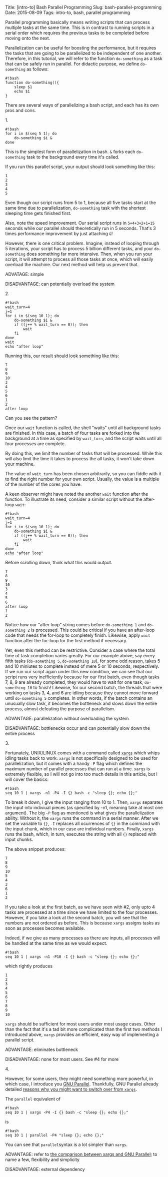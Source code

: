 Title: [intro-to] Bash Parallel Programming
Slug: bash-parallel-programming
Date: 2015-08-09
Tags: intro-to, bash, parallel programming

Parallel programming basically means writing scripts that can process multiple
tasks at the same time. This is in contrast to running scripts in a serial order which requires the
previous tasks to be completed before moving onto the next.

Parallelization can be useful for boosting the performance, but it requires the tasks
that are going to be parallelized to be independent of one another. Therefore, in
this tutorial, we will refer to the function `do-something` as a task that can
be safely run in parallel. For didactic purpose, we define `do-something` as follows:

    #!bash
    function do-something(){
        sleep $1
        echo $1
    }

There are several ways of parallelizing a bash script, and each has its own pros
and cons.

1\.

    #!bash
    for i in $(seq 5 1); do
        do-something $i &
    done

This is the simplest form of parallelization in bash. `&` forks each
`do-something` task to the background every time it's called.

If you run this parallel script, your output should look something like this:

```
1
2
3
4
5
```

Even though our script runs from 5 to 1, because all five tasks start at the same time due to parallelization, `do-something` task with the shortest sleeping time gets finished first.

Also, note the speed improvement. Our serial script runs in `5+4+3+2+1=15`
seconds while our parallel should theoretically run in 5 seconds. That's 3 times performance improvement by just attaching `&`!

However, there is one critical problem. Imagine, instead of looping through 5 iterations, your script has to process 5 billion different tasks, and your `do-something` does something far more intensive. Then, when you run your script, it will attempt to process all those tasks at once, which will easily overload the machine. Our next method will help us prevent that.

ADVATAGE: simple

DISADVANTAGE: can potentially overload the system

2\.

    #!bash
    wait_turn=4
    j=1
    for i in $(seq 10 1); do
        do-something $i &
        if ((j++ % wait_turn == 0)); then
            wait
        fi
    done
    wait
    echo "after loop"

Running this, our result should look something like this:

```
7
8
9
10
3
4
5
6
1
2
after loop
```

Can you see the pattern?

Once our `wait` function is called, the shell "waits" until all background tasks
are finished. In this case, a batch of four tasks are forked into the background at a time as specified by `wait_turn`, and the script waits until all four processes are complete. 

By doing this, we limit the number of tasks that will be processed. While this will also limit the time it takes to process the all tasks, it won't take down your machine.

The value of `wait_turn` has been chosen arbitrarily, so you can fiddle with it to find the right number for your own script. Usually, the value is a multiple of the number of the cores you have.

A keen observer might have noted the another `wait` function after the function.
To illustrate its need, consider a similar script without the after-loop `wait`:

    #!bash
    wait_turn=4
    j=1
    for i in $(seq 10 1); do
        do-something $i &
        if ((j++ % wait_turn == 0)); then
            wait
        fi
    done
    echo "after loop"

Before scrolling down, think what this would output.

```
7
8
9
10
3
4
5
6
after loop
1
2
```

Notice how our "after loop" string comes before `do-something 1` and `do-something 2` is
processed. This could be critical if you have an after-loop code that needs the
for-loop to completely finish. Likewise, apply `wait` function after the for-loop for the first method if necessary.

Yet, even this method can be restrictive. Consider a case where the total time
of task completion varies greatly. For our example above, say every fifth tasks
(`do-something 5`, `do-something 10`), for some odd reason, takes 5 and 10 miniutes to complete instead of mere 5 or 10 seconds, respectively. If we
run our script again under this new condition, we can see that our script runs
very inefficiently because for our first batch, even though tasks 7, 8, 9 are
already completed, they would have to wait for one task, `do-something 10` to
finish! Likewise, for our second batch, the threads that were working on tasks
3, 4, and 6 are idling because they cannot move forward until `do-something 5`
completes. In other words, if the batch contains an unusually slow task, it becomes
the bottleneck and slows down the entire process, almost defeating the purpose
of parallelism.

ADVANTAGE: parallelization without overloading the system

DISADVANTAGE: bottlenecks occur and can potentially slow down the entire process

3\.

Fortunately, UNIX/LINUX comes with a command called
[`xargs`](https://en.wikipedia.org/wiki/Xargs) which whips idling tasks back to
work. `xargs` is not specifically designed to be used for parallelization, but
it comes with a handy `-P` flag which defines the maximum number of parallel processes that can run at
a time. `xargs` is extremely flexible, so I will not go into too much details in
this article, but I will cover the basics:

    #!bash
    seq 10 1 | xargs -n1 -P4 -I {} bash -c "sleep {}; echo {};"

To break it down, I give the input ranging from 10 to 1. Then, `xargs` separates
the input into indiviual pieces (as specified by -n1, meaning take at most one
argument). The big `-P` flag as mentioned is what gives the parallelization
ability. Without it, the `xargs` runs the command in a serial manner. After we
set the variable to `{}`, `-I` replaces all ocurrences of `{}` in the command
with the input chunk, which in our case are individual numbers. Finally, `xargs`
runs the bash, which, in turn, executes the string with all `{}` replaced with
input chunks.


The above snippet produces:

```
7
8
9
10
5
4
3
6
1
2
```

If you take a look at the first batch, as we have seen with #2, only upto 4 tasks are processed at a time since we have limited to the four processes. However, if you take a look at the second batch, you will see that the numbers are not ordered as before. This is because `xargs` assigns tasks as soon as processes becomes available.

Indeed, if we give as many processes as there are inputs, all processes will be handled at the same time as we would expect.

    #!bash
    seq 10 1 | xargs -n1 -P10 -I {} bash -c "sleep {}; echo {};"

which rightly produces

```
1
2
3
4
5
6
7
8
9
10
```

`xargs` should be sufficient for most users under most usage cases. Other than the fact that it's a tad bit more complicated than the first two methods I introduced above, `xargs` provides an efficient, easy way of implementing a parallel script.

ADVANTAGE: eliminates bottleneck

DISADVANTAGE: none for most users. See #4 for more

4\. 

However, for some users, they might need something more powerful, in which case,
I introduce you [GNU Parallel](http://www.gnu.org/software/parallel/).
Thankfully, GNU Parallel already detailed
[reasons why you might want to switch over from `xargs`](https://www.gnu.org/software/parallel/man.html#DIFFERENCES-BETWEEN-xargs-AND-GNU-Parallel). 

The `parallel` equivalent of 

    #!bash
    seq 10 1 | xargs -P4 -I {} bash -c "sleep {}; echo {};"

is

    #!bash
    seq 10 1 | parallel -P4 "sleep {}; echo {};"

You can see that `parallel`syntax is a lot simpler than `xargs`.


ADVANTAGE: refer to [the comparison between xargs and GNU Parallel](https://www.gnu.org/software/parallel/man.html#DIFFERENCES-BETWEEN-xargs-AND-GNU-Parallel); to name a few, flexibility and simplicity

DISADVANTAGE: external dependency







